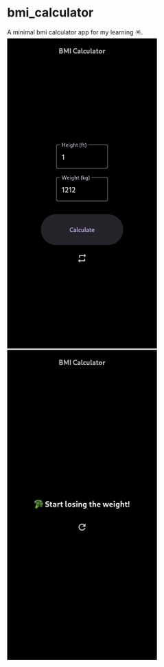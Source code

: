# bmi_calculator
A minimal bmi calculator app for my learning 🪅.
![Preview](snaps/1.png)
![Preview](snaps/2.png)
